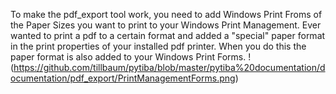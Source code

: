 
To make the pdf_export tool work, you need to add Windows Print Froms of the Paper Sizes you want to print
to your Windows Print Management. Ever wanted to print a pdf to a certain format and added a "special" paper format in the print properties of your installed pdf printer. When you do this the paper format is also added to your Windows Print Forms. 
!(https://github.com/tillbaum/pytiba/blob/master/pytiba%20documentation/documentation/pdf_export/PrintManagementForms.png)
